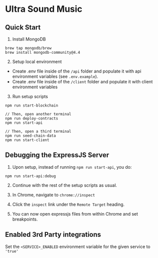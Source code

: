 # Ultra Sound Music

## Quick Start

1. Install MongoDB

```
brew tap mongodb/brew
brew install mongodb-community@4.4
```

2. Setup local environment
  * Create .env file inside of the `/api` folder and populate it with api environment variables (see `.env.example`).
  * Create .env file inside of the `/client` folder and populate it with client environment variables

3. Run setup scripts
```
npm run start-blockchain

// Then, open another terminal
npm run deploy-contracts
npm run start-api

// Then, open a third terminal
npm run seed-chain-data
npm run start-client
```

## Debugging the ExpressJS Server

1. Upon setup, instead of running `npm run start-api`, you do:
```
npm run start-api:debug
```

2. Continue with the rest of the setup scripts as usual.

3. In Chrome, navigate to `chrome://inspect`

4. Click the `inspect` link under the `Remote Target` heading.

5. You can now open expressjs files from within Chrome and set breakpoints.

## Enabled 3rd Party integrations

Set the `<SERVICE>_ENABLED` environment variable for the given service to `'true'`
